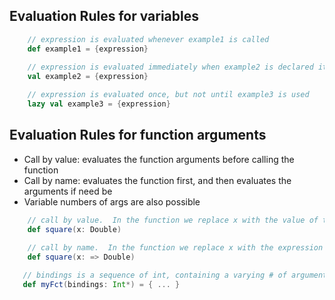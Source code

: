 ## Evaluation Rules for variables

<!-- code -->
```scala
    // expression is evaluated whenever example1 is called
    def example1 = {expression}      
    
    // expression is evaluated immediately when example2 is declared its value copied
    val example2 = {expression}

    // expression is evaluated once, but not until example3 is used      
    lazy val example3 = {expression} 
```


## Evaluation Rules for function arguments

- Call by value: evaluates the function arguments before calling the function
- Call by name: evaluates the function first, and then evaluates the arguments if need be
- Variable numbers of args are also possible

<!-- code -->
```scala
    // call by value.  In the function we replace x with the value of the expression passed after evaluation
    def square(x: Double)
 
    // call by name.  In the function we replace x with the expression itself that we passed in.
    def square(x: => Double)

   // bindings is a sequence of int, containing a varying # of arguments 
   def myFct(bindings: Int*) = { ... } 
```
